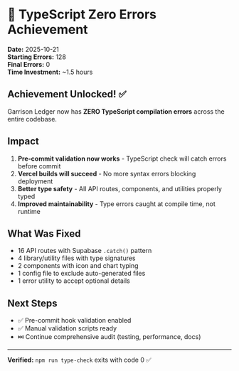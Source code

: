 # 🎉 TypeScript Zero Errors Achievement

**Date:** 2025-10-21  
**Starting Errors:** 128  
**Final Errors:** 0  
**Time Investment:** ~1.5 hours  

## Achievement Unlocked! ✅

Garrison Ledger now has **ZERO TypeScript compilation errors** across the entire codebase.

## Impact

1. **Pre-commit validation now works** - TypeScript check will catch errors before commit
2. **Vercel builds will succeed** - No more syntax errors blocking deployment
3. **Better type safety** - All API routes, components, and utilities properly typed
4. **Improved maintainability** - Type errors caught at compile time, not runtime

## What Was Fixed

- 16 API routes with Supabase `.catch()` pattern
- 4 library/utility files with type signatures
- 2 components with icon and chart typing
- 1 config file to exclude auto-generated files
- 1 error utility to accept optional details

## Next Steps

- ✅ Pre-commit hook validation enabled
- ✅ Manual validation scripts ready
- ⏭️ Continue comprehensive audit (testing, performance, docs)

---

**Verified:** `npm run type-check` exits with code 0 ✅

